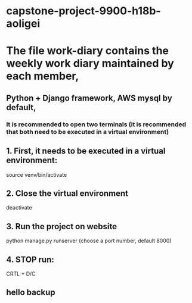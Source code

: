 # capstone-project-9900-h18b-aoligei
# The file work-diary contains the weekly work diary maintained by each member,
## Python + Django framework,  AWS mysql by default, 

### It is recommended to open two terminals (it is recommended that both need to be executed in a virtual environment)
## 1. First, it needs to be executed in a virtual environment:

source venv/bin/activate 


## 2. Close the  virtual environment
deactivate


## 3. Run the  project on website
python manage.py runserver (choose a port number, default 8000)

## 4. STOP run:
CRTL + D/C


## hello backup 


